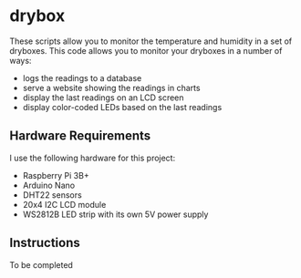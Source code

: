 # drybox
These scripts allow you to monitor the temperature and humidity in a set of dryboxes. This code allows you to monitor your dryboxes in a number of ways: 
* logs the readings to a database
* serve a website showing the readings in charts
* display the last readings on an LCD screen
* display color-coded LEDs based on the last readings

## Hardware Requirements
I use the following hardware for this project:
* Raspberry Pi 3B+
* Arduino Nano
* DHT22 sensors
* 20x4 I2C LCD module
* WS2812B LED strip with its own 5V power supply

## Instructions 
To be completed
